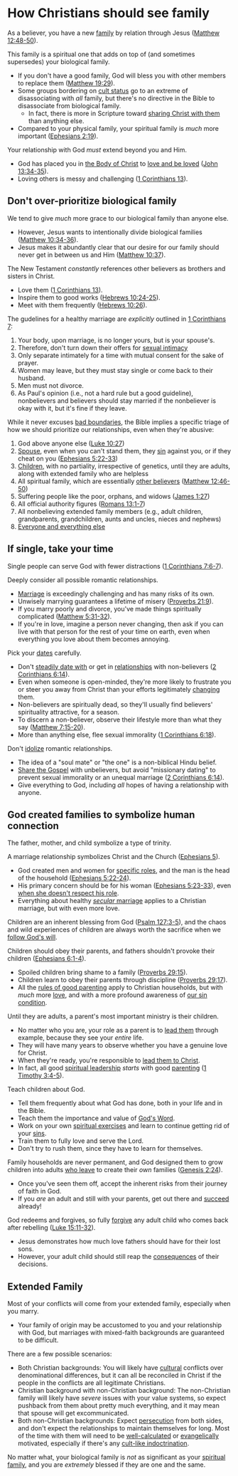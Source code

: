 
# How Christians should see family

As a believer, you have a new [family](people-family.md) by relation through Jesus ([Matthew 12:48-50](https://biblehub.com/bsb/matthew/12.htm)).

This family is a spiritual one that adds on top of (and sometimes supersedes) your biological family.

- If you don't have a good family, God will bless you with other members to replace them ([Matthew 19:29](https://biblehub.com/matthew/19-29.htm)).
- Some groups bordering on [cult status](culture-cults.md) go to an extreme of disassociating with *all* family, but there's no directive in the Bible to disassociate from biological family.
  - In fact, there is more in Scripture toward [sharing Christ with them](evangelism.md) than anything else.
- Compared to your physical family, your spiritual family is *much* more important ([Ephesians 2:19](https://biblehub.com/ephesians/2-19.htm)).

Your relationship with God *must* extend beyond you and Him.

- God has placed you in [the Body of Christ](church.md) to [love and be loved](people-love.md) ([John 13:34-35](https://biblehub.com/bsb/john/13.htm)).
- Loving others is messy and challenging ([1 Corinthians 13](https://biblehub.com/bsb/1_corinthians/13.htm)).

## Don't over-prioritize biological family

We tend to give *much* more grace to our biological family than anyone else.

- However, Jesus wants to intentionally divide biological families ([Matthew 10:34-36](https://biblehub.com/bsb/matthew/10.htm)).
- Jesus makes it abundantly clear that our desire for our family should never get in between us and Him ([Matthew 10:37](https://biblehub.com/matthew/10-37.htm)).

The New Testament *constantly* references other believers as brothers and sisters in Christ.

- Love them ([1 Corinthians 13](https://biblehub.com/bsb/1_corinthians/13.htm)).
- Inspire them to good works ([Hebrews 10:24-25](https://biblehub.com/bsb/hebrews/10.htm)).
- Meet with them frequently ([Hebrews 10:26](https://biblehub.com/hebrews/10-26.htm)).

The gudelines for a healthy marriage are *explicitly* outlined in [1 Corinthians 7](https://biblehub.com/bsb/1_corinthians/7.htm):

1. Your body, upon marriage, is no longer yours, but is your spouse's.
2. Therefore, don't turn down their offers for [sexual intimacy](relationships-sex.md)
3. Only separate intimately for a time with mutual consent for the sake of prayer.
4. Women may leave, but they must stay single or come back to their husband.
5. Men must not divorce.
6. As Paul's opinion (i.e., not a hard rule but a good guideline), nonbelievers and believers should stay married if the nonbeliever is okay with it, but it's fine if they leave.

While it never excuses [bad boundaries](people-boundaries.md), the Bible implies a specific triage of how we should prioritize our relationships, even when they're abusive:

1. God above anyone else ([Luke 10:27](https://biblehub.com/luke/10-27.htm))
2. [Spouse](gender.md), even when you can't stand them, they [sin](morality-sins.md) against you, or if they cheat on you ([Ephesians 5:22-33](https://biblehub.com/bsb/ephesians/5.htm))
3. [Children](parenting-children.md), with no partiality, irrespective of genetics, until they are adults, along with extended family who are helpless
4. All spiritual family, which are essentially [other believers](church.md) ([Matthew 12:46-50](https://biblehub.com/bsb/matthew/12.htm))
5. Suffering people like the poor, orphans, and widows ([James 1:27](https://biblehub.com/james/1-27.htm))
6. All official authority figures ([Romans 13:1-7](https://biblehub.com/bsb/romans/13.htm))
7. All nonbelieving extended family members (e.g., adult children, grandparents, grandchildren, aunts and uncles, nieces and nephews)
8. [Everyone and everything else](evangelism.md)

## If single, take your time

Single people can serve God with fewer distractions ([1 Corinthians 7:6-7](https://biblehub.com/bsb/1_corinthians/7.htm)).

Deeply consider all possible romantic relationships.

- [Marriage](relationships-marriage.md) is exceedingly challenging and has many risks of its own.
- Unwisely marrying guarantees a lifetime of misery ([Proverbs 21:9](https://biblehub.com/proverbs/21-9.htm)).
- If you marry poorly and divorce, you've made things spiritually complicated ([Matthew 5:31-32](https://biblehub.com/bsb/matthew/5.htm)).
- If you're in love, imagine a person never changing, then ask if you can live with that person for the rest of your time on earth, even when everything you love about them becomes annoying.

Pick your [dates](relationships-dating.md) carefully.

- Don't [steadily date with](relationships-dating.md) or get in [relationships](relationships-marriage.md) with non-believers ([2 Corinthians 6:14](https://biblehub.com/2_corinthians/6-14.htm)).
- Even when someone is open-minded, they're more likely to frustrate you or steer you away from Christ than your efforts legitimately [changing](people-changes.md) them.
- Non-believers are spiritually dead, so they'll usually find believers' spirituality attractive, for a season.
- To discern a non-believer, observe their lifestyle more than what they say ([Matthew 7:15-20](https://biblehub.com/matthew/7.htm)).
- More than anything else, flee sexual immorality ([1 Corinthians 6:18](https://biblehub.com/1_corinthians/6-18.htm)).

Don't [idolize](addiction-substances.md) romantic relationships.

- The idea of a "soul mate" or "the one" is a non-biblical Hindu belief.
- [Share the Gospel](jesus-gospel.md) with unbelievers, but avoid "missionary dating" to prevent sexual immorality or an unequal marriage ([2 Corinthians 6:14](https://biblehub.com/2_corinthians/6-14.htm)).
- Give everything to God, including *all* hopes of having a relationship with anyone.

## God created families to symbolize human connection

The father, mother, and child symbolize a type of trinity.

A marriage relationship symbolizes Christ and the Church ([Ephesians 5](https://biblehub.com/bsb/ephesians/5.htm)).

- God created men and women for [specific roles](gender.md), and the man is the head of the household ([Ephesians 5:22-24](https://biblehub.com/bsb/ephesians/5.htm)).
- His primary concern should be for his woman ([Ephesians 5:23-33](https://biblehub.com/bsb/ephesians/5.htm)), even [when she doesn't respect his role](gender.md).
- Everything about healthy [*secular* marriage](relationships-marriage.md) applies to a Christian marriage, but with even more love.

Children are an inherent blessing from God ([Psalm 127:3-5](https://biblehub.com/bsb/psalms/127.htm)), and the chaos and wild experiences of children are always worth the sacrifice when we [follow God's will](god-will.md).

Children should obey their parents, and fathers shouldn't provoke their children ([Ephesians 6:1-4](https://biblehub.com/bsb/ephesians/6.htm)).

- Spoiled children bring shame to a family ([Proverbs 29:15](https://biblehub.com/proverbs/29-15.htm)).
- Children learn to obey their parents through discipline ([Proverbs 29:17](https://biblehub.com/proverbs/29-17.htm)).
- All the [rules of good parenting](parenting-children.md) apply to Christian households, but with *much* more [love](people-love.md), and with a more profound awareness of [our sin condition](morality-sins.md).

Until they are adults, a parent's most important ministry is their children.

- No matter who you are, your role as a parent is to [lead them](spiritual-discipleship.md) through example, because they see your *entire* life.
- They will have many years to observe whether you have a genuine love for Christ.
- When they're ready, you're responsible to [lead them to Christ](jesus-gospel.md).
- In fact, all good [spiritual leadership](mgmt-church.md) *starts* with good [parenting](parenting-children.md) ([1 Timothy 3:4-5](https://biblehub.com/bsb/1_timothy/3.htm)).

Teach children about God.

- Tell them frequently about what God has done, both in your life and in the Bible.
- Teach them the importance and value of [God's Word](bible.md).
- Work on your own [spiritual exercises](spiritual-exercises.md) and learn to continue getting rid of your [sins](morality-sins.md).
- Train them to fully love and serve the Lord.
- Don't try to rush them, since they have to learn for themselves.

Family households are never permanent, and God designed them to grow children into adults [who leave](parenting-3_teenagers.md) to create their *own* families ([Genesis 2:24](https://biblehub.com/genesis/2-24.htm)).

- Once you've seen them off, accept the inherent risks from their journey of faith in God.
- If you *are* an adult and still with your parents, get out there and [succeed](success-1_why.md) already!

God redeems and forgives, so fully [forgive](mind-feelings-happiness-stress.md) any adult child who comes back after rebelling ([Luke 15:11-32](https://biblehub.com/bsb/luke/15.htm)).

- Jesus demonstrates how much love fathers should have for their lost sons.
- However, your adult child should still reap the [consequences](results.md) of their decisions.

## Extended Family

Most of your conflicts will come from your extended family, especially when you marry.

- Your family of origin may be accustomed to you and your relationship with God, but marriages with mixed-faith backgrounds are guaranteed to be difficult.

There are a few possible scenarios:

- Both Christian backgrounds: You will likely have [cultural](people-culture.md) conflicts over denominational differences, but it can all be reconciled in Christ if the people in the conflicts are all legitimate Christians.
- Christian background with non-Christian background: The non-Christian family will likely have *severe* issues with your value systems, so expect pushback from them about pretty much everything, and it may mean that spouse will get excommunicated.
- Both non-Christian backgrounds: Expect [persecution](hardship-persecution-church.md) from both sides, and don't expect the relationships to maintain themselves for long. Most of the time with them will need to be [well-calculated](https://theologos.site/unnatural-law/) or [evangelically](evangelism.md) motivated, especially if there's any [cult-like indoctrination](culture-cults.md).

No matter what, your biological family is *not* as significant as your [spiritual family](church.md), and you are *extremely* blessed if they are one and the same.